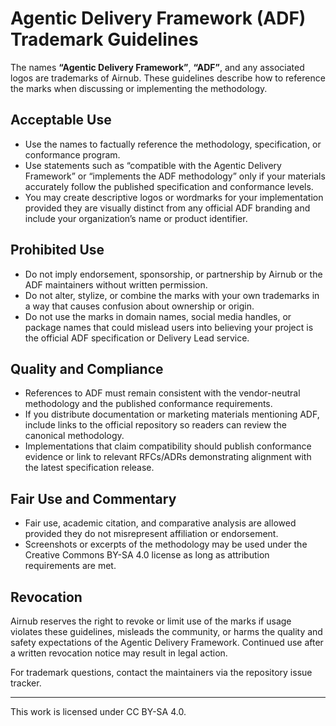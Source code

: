 # Agentic Delivery Framework (ADF) Trademark Guidelines

The names **“Agentic Delivery Framework”**, **“ADF”**, and any associated logos are trademarks of Airnub. These guidelines describe how to reference the marks when discussing or implementing the methodology.

## Acceptable Use

- Use the names to factually reference the methodology, specification, or conformance program.
- Use statements such as “compatible with the Agentic Delivery Framework” or “implements the ADF methodology” only if your materials accurately follow the published specification and conformance levels.
- You may create descriptive logos or wordmarks for your implementation provided they are visually distinct from any official ADF branding and include your organization’s name or product identifier.

## Prohibited Use

- Do not imply endorsement, sponsorship, or partnership by Airnub or the ADF maintainers without written permission.
- Do not alter, stylize, or combine the marks with your own trademarks in a way that causes confusion about ownership or origin.
- Do not use the marks in domain names, social media handles, or package names that could mislead users into believing your project is the official ADF specification or Delivery Lead service.

## Quality and Compliance

- References to ADF must remain consistent with the vendor-neutral methodology and the published conformance requirements.
- If you distribute documentation or marketing materials mentioning ADF, include links to the official repository so readers can review the canonical methodology.
- Implementations that claim compatibility should publish conformance evidence or link to relevant RFCs/ADRs demonstrating alignment with the latest specification release.

## Fair Use and Commentary

- Fair use, academic citation, and comparative analysis are allowed provided they do not misrepresent affiliation or endorsement.
- Screenshots or excerpts of the methodology may be used under the Creative Commons BY-SA 4.0 license as long as attribution requirements are met.

## Revocation

Airnub reserves the right to revoke or limit use of the marks if usage violates these guidelines, misleads the community, or harms the quality and safety expectations of the Agentic Delivery Framework. Continued use after a written revocation notice may result in legal action.

For trademark questions, contact the maintainers via the repository issue tracker.

---

This work is licensed under CC BY-SA 4.0.
